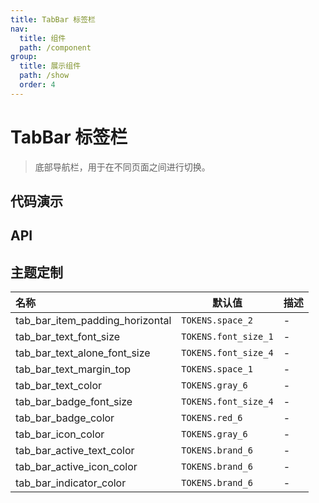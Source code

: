 ```yaml
---
title: TabBar 标签栏
nav:
  title: 组件
  path: /component
group:
  title: 展示组件
  path: /show
  order: 4
---
```


# TabBar 标签栏

> 底部导航栏，用于在不同页面之间进行切换。

## 代码演示

<code src="./__fixtures__/base.tsx"></code>
<code src="./__fixtures__/indicator.tsx"></code>
<code src="./__fixtures__/align.tsx"></code>
<code src="./__fixtures__/label.tsx"></code>

## API

## 主题定制

| 名称                            | 默认值               | 描述 |
| :------------------------------ | -------------------- | ---- |
| tab_bar_item_padding_horizontal | `TOKENS.space_2`     | -    |
| tab_bar_text_font_size          | `TOKENS.font_size_1` | -    |
| tab_bar_text_alone_font_size    | `TOKENS.font_size_4` | -    |
| tab_bar_text_margin_top         | `TOKENS.space_1`     | -    |
| tab_bar_text_color              | `TOKENS.gray_6`      | -    |
| tab_bar_badge_font_size         | `TOKENS.font_size_4` | -    |
| tab_bar_badge_color             | `TOKENS.red_6`       | -    |
| tab_bar_icon_color              | `TOKENS.gray_6`      | -    |
| tab_bar_active_text_color       | `TOKENS.brand_6`     | -    |
| tab_bar_active_icon_color       | `TOKENS.brand_6`     | -    |
| tab_bar_indicator_color         | `TOKENS.brand_6`     | -    |
